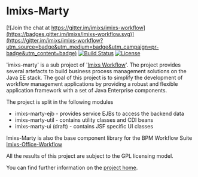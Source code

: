 # Imixs-Marty
[![Join the chat at https://gitter.im/imixs/imixs-workflow](https://badges.gitter.im/imixs/imixs-workflow.svg)](https://gitter.im/imixs/imixs-workflow?utm_source=badge&utm_medium=badge&utm_campaign=pr-badge&utm_content=badge)
[![Build Status](https://travis-ci.org/imixs/imixs-marty.svg?branch=master)](https://travis-ci.org/imixs/imixs-marty)
[![License](https://img.shields.io/aur/license/yaourt.svg?maxAge=2592000)](https://github.com/imixs/imixs-marty/blob/master/LICENSE)


'imixs-marty' is a sub project of '[Imixs Workflow](https://github.com/imixs/imixs-workflow)'. The project provides several artefacts to build business process management solutions on the Java EE stack. The goal of this project is to simplify the development of workflow management applications by providing a robust and flexible application framework with a set of Java Enterprise components. 

The project is split in the following modules

 * imixs-marty-ejb - provides service EJBs to access the backend data
 * imixs-marty-util - contains utility classes and CDI beans
 * imixs-marty-ui (draft) - contains JSF specific UI classes


Imixs-Marty is also the base component library for the BPM Workflow Suite [Imixs-Office-Workflow](https://github.com/imixs/imixs-office-workflow)

All the results of this project are subject to the GPL licensing model.

You can find further information on the [project home](http://www.imixs.org/marty).

